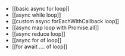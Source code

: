 - [[basic async for loop]]
- [[async while loop]]
- [[custom async forEachWIthCallback loop]]
- [[async map loop with Promise.all]]
- [[async reduce loop]]
- [[async for of loop]]
- [[for await .... of loop]]